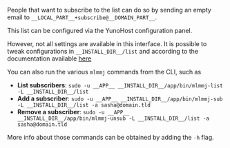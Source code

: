 People that want to subscribe to the list can do so by sending an empty email to `__LOCAL_PART__+subscribe@__DOMAIN_PART__`.

This list can be configured via the YunoHost configuration panel.

However, not all settings are available in this interface. It is possible to tweak configurations in `__INSTALL_DIR__/list` and according to the documentation available [here](https://mlmmj.org/TUNABLES.html)

You can also run the various `mlmmj` commands from the CLI, such as

- **List subscribers**: `sudo -u __APP__ __INSTALL_DIR__/app/bin/mlmmj-list -L __INSTALL_DIR__/list`
- **Add a subscriber**: `sudo -u __APP__ __INSTALL_DIR__/app/bin/mlmmj-sub -L __INSTALL_DIR__/list -a sasha@domain.tld`
- **Remove a subscriber**: `sudo -u __APP__ __INSTALL_DIR__/app/bin/mlmmj-unsub -L __INSTALL_DIR__/list -a sasha@domain.tld`

More info about those commands can be obtained by adding the `-h` flag.

